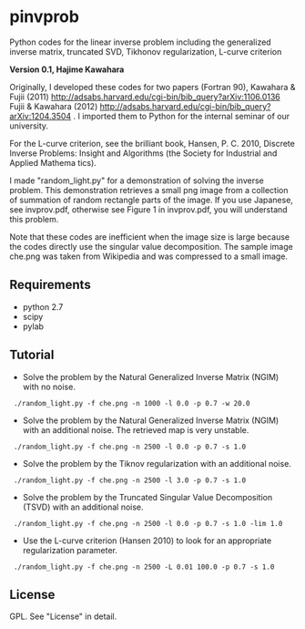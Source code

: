 # pinvprob
Python codes for the linear inverse problem including the generalized inverse matrix, truncated SVD, Tikhonov regularization, L-curve criterion

**Version 0.1, Hajime Kawahara**

Originally, I developed these codes for two papers (Fortran 90), 
Kawahara & Fujii (2011)  http://adsabs.harvard.edu/cgi-bin/bib_query?arXiv:1106.0136
Fujii & Kawahara (2012)  http://adsabs.harvard.edu/cgi-bin/bib_query?arXiv:1204.3504
. I imported them to Python for the internal seminar of our university.

For the L-curve criterion, see the brilliant book, Hansen, P. C. 2010, Discrete Inverse Problems: Insight and Algorithms (the Society for Industrial and Applied Mathema
tics).

I made "random_light.py" for a demonstration of solving the inverse problem. This demonstration retrieves a small png image from a collection of summation of random rectangle parts of the image. If you use Japanese, see invprov.pdf, otherwise see Figure 1 in invprov.pdf, you will understand this problem. 

Note that these codes are inefficient when the image size is large because the codes directly use the singular value decomposition. The sample image che.png was taken from Wikipedia and was compressed to a small image.

Requirements
------------------

* python 2.7
* scipy
* pylab


Tutorial
-------------------------

* Solve the problem by the Natural Generalized Inverse Matrix (NGIM) with no noise.

~~~~
 ./random_light.py -f che.png -n 1000 -l 0.0 -p 0.7 -w 20.0
~~~~

* Solve the problem by the Natural Generalized Inverse Matrix (NGIM) with an additional noise. The retrieved map is very unstable.

~~~~ 
 ./random_light.py -f che.png -n 2500 -l 0.0 -p 0.7 -s 1.0
~~~~

* Solve the problem by the Tiknov regularization with an additional noise. 

~~~~
 ./random_light.py -f che.png -n 2500 -l 3.0 -p 0.7 -s 1.0
~~~~

* Solve the problem by the Truncated Singular Value Decomposition (TSVD) with an additional noise. 

~~~~
 ./random_light.py -f che.png -n 2500 -l 0.0 -p 0.7 -s 1.0 -lim 1.0
~~~~

* Use the L-curve criterion (Hansen 2010) to look for an appropriate regularization parameter. 

~~~~
 ./random_light.py -f che.png -n 2500 -L 0.01 100.0 -p 0.7 -s 1.0
~~~~

License
------------

GPL. See "License" in detail. 